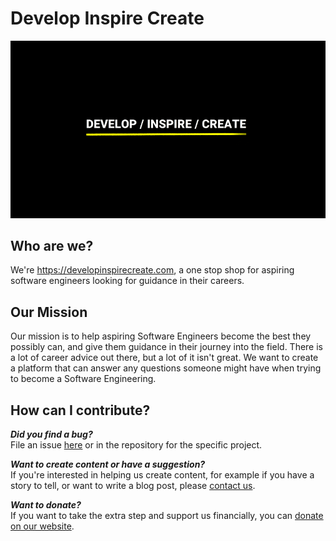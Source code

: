 # Develop Inspire Create

![](DevelopInspireCreateBG.png)

## Who are we?

We're https://developinspirecreate.com, a one stop shop for aspiring software engineers looking for guidance in their careers.

## Our Mission

Our mission is to help aspiring Software Engineers become the best they possibly can, and give them guidance in their journey into the field. There is a lot of career advice out there, but a lot of it isn't great. We want to create a platform that can answer any questions someone might have when trying to become a Software Engineering.

## How can I contribute?

***Did you find a bug?***  
File an issue [here](https://github.com/DevelopInspireCreate/DevelopInspireCreate/issues/new) or in the repository for the specific project.

***Want to create content or have a suggestion?***  
If you're interested in helping us create content, for example if you have a story to tell, or want to write a blog post, please [contact us](https://developinspirecreate.com/contact).

***Want to donate?***  
If you want to take the extra step and support us financially, you can [donate on our website](https://developinspirecreate.com/donate).
